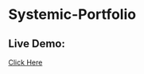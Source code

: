 # Systemic-Portfolio
<h2>Live Demo:</h2>
<a href="https://systemic-portfolio-git-main-kayumkhan25s-projects.vercel.app/" target="_blank">Click Here</a>